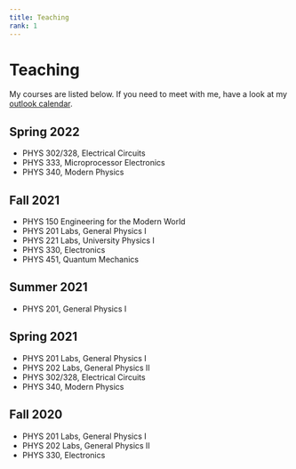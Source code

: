 ```yaml
---
title: Teaching
rank: 1
---
```


# Teaching

My courses are listed below. If you need to meet with me, have a look at my
[outlook calendar](https://outlook.office365.com/owa/calendar/c1589ab025634d988fb2764fd3050f3d@winona.edu/6fcb1ffe2d2d41e7874d7141389592ac8571122620388646148/calendar.html).

## Spring 2022
- PHYS 302/328, Electrical Circuits
- PHYS 333, Microprocessor Electronics
- PHYS 340, Modern Physics

## Fall 2021
- PHYS 150 Engineering for the Modern World
- PHYS 201 Labs, General Physics I
- PHYS 221 Labs, University Physics I
- PHYS 330, Electronics
- PHYS 451, Quantum Mechanics

## Summer 2021
- PHYS 201, General Physics I

## Spring 2021

- PHYS 201 Labs, General Physics I
- PHYS 202 Labs, General Physics II
- PHYS 302/328, Electrical Circuits
- PHYS 340, Modern Physics

## Fall 2020

- PHYS 201 Labs, General Physics I
- PHYS 202 Labs, General Physics II
- PHYS 330, Electronics

